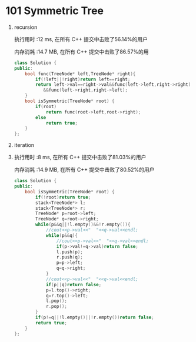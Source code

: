 # 101 Symmetric Tree

1. recursion

   执行用时 :12 ms, 在所有 C++ 提交中击败了56.14%的用户

   内存消耗 :14.7 MB, 在所有 C++ 提交中击败了86.57%的用

   ```c++
   class Solution {
   public:
       bool func(TreeNode* left,TreeNode* right){
           if(!left||!right)return left==right;
           return left->val==right->val&&func(left->left,right->right)
              &&func(left->right,right->left);
       }
       bool isSymmetric(TreeNode* root) {
           if(root)
               return func(root->left,root->right);
           else 
               return true;
       }
   };
   ```

2. iteration

3. 执行用时 :8 ms, 在所有 C++ 提交中击败了81.03%的用户

   内存消耗 :14.9 MB, 在所有 C++ 提交中击败了80.52%的用户
   
   ```c++
   class Solution {
   public:
       bool isSymmetric(TreeNode* root) {
           if(!root)return true;
           stack<TreeNode*> l;
           stack<TreeNode*> r;
           TreeNode* p=root->left;
           TreeNode* q=root->right;
           while(p&&q||!l.empty()&&!r.empty()){
               //cout<<p->val<<"  "<<q->val<<endl;
               while(p&&q){
                   //cout<<p->val<<"  "<<q->val<<endl;
                   if(p->val!=q->val)return false;
                   l.push(p);
                   r.push(q);
                   p=p->left;
                   q=q->right;
               }
               //cout<<p->val<<"  "<<q->val<<endl;
               if(p||q)return false;
               p=l.top()->right;
               q=r.top()->left;
               l.pop();
               r.pop();
           }
           if(p!=q||!l.empty()||!r.empty())return false;
           return true;
       }
   };
   ```